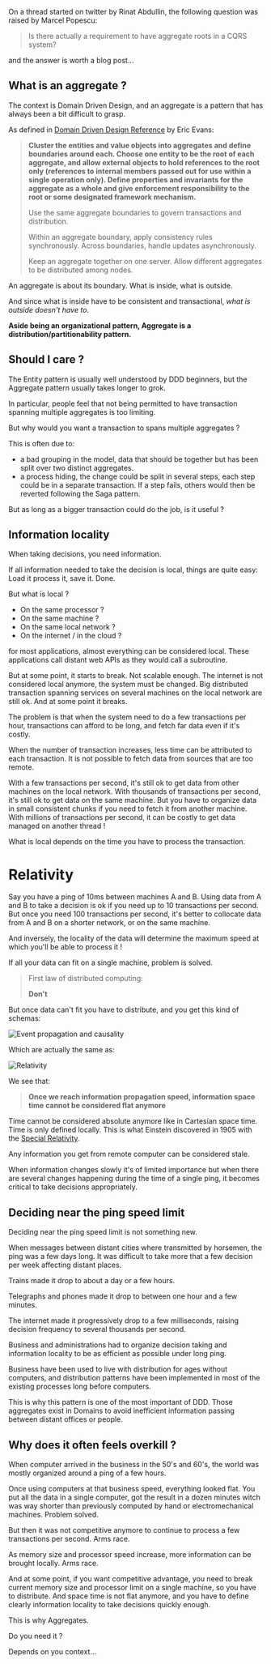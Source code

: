 On a thread started on twitter by Rinat Abdullin, the following question was raised by Marcel Popescu:

> Is there actually a requirement to have aggregate roots in a CQRS system?

and the answer is worth a blog post...

## What is an aggregate ?

The context is Domain Driven Design, and an aggregate is a pattern that has always been a bit difficult to grasp.

As defined in [Domain Driven Design Reference](http://domainlanguage.com/wp-content/uploads/2016/05/DDD_Reference_2015-03.pdf) by Eric Evans:

> **Cluster the entities and value objects into aggregates and define boundaries around each. Choose one entity to be the root of each aggregate, and allow external objects to hold references to the root only (references to internal members passed out for use within a single operation only). Define properties and invariants for the aggregate as a whole and give enforcement responsibility to the root or some designated framework mechanism.**
>
> Use the same aggregate boundaries to govern transactions and distribution.
>
> Within an aggregate boundary, apply consistency rules synchronously. Across boundaries, handle updates asynchronously.
>
> Keep an aggregate together on one server. Allow different aggregates to be distributed among nodes. 

An aggregate is about its boundary. What is inside, what is outside.

And since what is inside have to be consistent and transactional, *what is outside doesn't have to*. 

**Aside being an organizational pattern, Aggregate is a distribution/partitionability pattern.**

## Should I care ?

The Entity pattern is usually well understood by DDD beginners, but the Aggregate pattern usually takes longer to grok.

In particular, people feel that not being permitted to have transaction spanning multiple aggregates is too limiting.

But why would you want a transaction to spans multiple aggregates ?

This is often due to:
* a bad grouping in the model, data that should be together but has been split over two distinct aggregates.
* a process hiding, the change could be split in several steps, each step could be in a separate transaction. If a step fails, others would then be reverted following the Saga pattern.

But as long as a bigger transaction could do the job, is it useful ?

## Information locality

When taking decisions, you need information.

If all information needed to take the decision is local, things are quite easy: Load it process it, save it. Done.

But what is local ?

* On the same processor ? 
* On the same machine ?
* On the same local network ?
* On the internet / in the cloud ?

for most applications, almost everything can be considered local. These applications call distant web APIs as they would call a subroutine.

But at some point, it starts to break. Not scalable enough.
The internet is not considered local anymore, the system must be changed. Big distributed transaction spanning services on several machines on the local network are still ok.
And at some point it breaks.

The problem is that when the system need to do a few transactions per hour, transactions can afford to be long, and fetch far data even if it's costly.

When the number of transaction increases, less time can be attributed to each transaction. It is not possible to fetch data from sources that are too remote.

With a few transactions per second, it's still ok to get data from other machines on the local network.
With thousands of transactions per second, it's still ok to get data on the same machine. But you have to organize data in small consistent chunks if you need to fetch it from another machine.
With millions of transactions per second, it can be costly to get data managed on another thread !

What is local depends on the time you have to process the transaction.

# Relativity

Say you have a ping of 10ms between machines A and B. Using data from A and B to take a decision is ok if you need up to 10 transactions per second.
But once you need 100 transactions per second, it's better to collocate data from A and B on a shorter network, or on the same machine.

And inversely, the locality of the data will determine the maximum speed at which you'll be able to process it !

If all your data can fit on a single machine, problem is solved.

> First law of distributed computing:
>
> **Don't**

But once data can't fit you have to distribute, and you get this kind of schemas:

![Event propagation and causality](https://www.cs.rit.edu/~ark/winter2012/730/module04/fig03.png "Event propagation and causality in a distributed system")

Which are actually the same as:

![Relativity](https://i.pinimg.com/736x/c3/06/e8/c306e89fc560172b153d5e55099743af--special-relativity-received-by.jpg "Light cones defining causality in Einstein relativity")

We see that:

> **Once we reach information propagation speed, information space time cannot be considered flat anymore**

Time cannot be considered absolute anymore like in Cartesian space time. Time is only defined locally. 
This is what Einstein discovered in 1905 with the [Special Relativity](https://en.wikipedia.org/wiki/Theory_of_relativity#Special_relativity).


Any information you get from remote computer can be considered stale.

When information changes slowly it's of limited importance but when there are several changes happening during the time of a single ping, it becomes critical to take decisions appropriately.

## Deciding near the ping speed limit

Deciding near the ping speed limit is not something new.

When messages between distant cities where transmitted by horsemen, the ping was a few days long. It was difficult to take more that a few decision per week affecting distant places.

Trains made it drop to about a day or a few hours.

Telegraphs and phones made it drop to between one hour and a few minutes.

The internet made it progressively drop to a few milliseconds, raising decision frequency to several thousands per second.

Business and administrations had to organize decision taking and information locality to be as efficient as possible under long ping.

Business have been used to live with distribution for ages without computers, and distribution patterns have been implemented in most of the existing processes long before computers.

This is why this pattern is one of the most important of DDD. Those aggregates exist in Domains to avoid inefficient information passing between distant offices or people.

## Why does it often feels overkill ?

When computer arrived in the business in the 50's and 60's, the world was mostly organized around a ping of a few hours. 

Once using computers at that business speed, everything looked flat. You put all the data in a single computer, got the result in a dozen minutes witch was way shorter than previously computed by hand or electromechanical machines. Problem solved.

But then it was not competitive anymore to continue to process a few transactions per second. Arms race.

As memory size and processor speed increase, more information can be brought locally. Arms race.

And at some point, if you want competitive advantage, you need to break current memory size and processor limit on a single machine, so you have to distribute. And space time is not flat anymore, and you have to define clearly information locality to take decisions quickly enough.

This is why Aggregates.

Do you need it ?

Depends on you context...